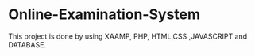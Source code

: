 # Online-Examination-System
This project is done by using XAAMP, PHP, HTML,CSS ,JAVASCRIPT and DATABASE.
